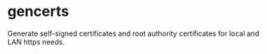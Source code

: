 # gencerts
Generate self-signed certificates and root authority certificates for local and LAN https needs.
